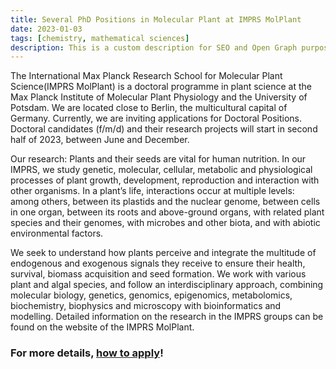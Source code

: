 ```yaml
---
title: Several PhD Positions in Molecular Plant at IMPRS MolPlant
date: 2023-01-03
tags: [chemistry, mathematical sciences]
description: This is a custom description for SEO and Open Graph purposes. If it's not provided, it defaults to auto-generated excerpts of the page content.
---
```


The International Max Planck Research School for Molecular Plant Science(IMPRS MolPlant) is a doctoral programme in plant science at the Max Planck Institute of Molecular Plant Physiology and the University of Potsdam. We are located close to Berlin, the multicultural capital of Germany. Currently, we are inviting applications for Doctoral Positions. Doctoral candidates (f/m/d) and their research projects will start in second half of 2023, between June and December.

Our research: Plants and their seeds are vital for human nutrition. In our IMPRS, we study genetic, molecular, cellular, metabolic and physiological processes of plant growth, development, reproduction and interaction with other organisms. In a plant’s life, interactions occur at multiple levels: among others, between its plastids and the nuclear genome, between cells in one organ, between its roots and above-ground organs, with related plant species and their genomes, with microbes and other biota, and with abiotic environmental factors.

We seek to understand how plants perceive and integrate the multitude of endogenous and exogenous signals they receive to ensure their health, survival, biomass acquisition and seed formation. We work with various plant and algal species, and follow an interdisciplinary approach, combining molecular biology, genetics, genomics, epigenomics, metabolomics, biochemistry, biophysics and microscopy with bioinformatics and modelling. Detailed information on the research in the IMPRS groups can be found on the website of the IMPRS MolPlant.

### For more details, [how to apply](https://www.mpg.de/19632410/phd-positions-imprs-for-molecular-plant-science)!


